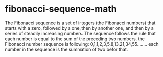 # fibonacci-sequence-math
The Fibonacci sequence is a set of integers (the Fibonacci numbers) that starts with a zero, followed by a one, then by another one, and then by a series of steadily increasing numbers. The sequence follows the rule that each number is equal to the sum of the preceding two numbers.
the Fibonacci number sequence is following: 0,1,1,2,3,5,8,13,21,34,55........
each number in the sequence is the summation of two befor that.
